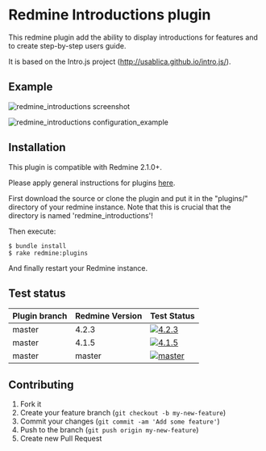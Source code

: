 Redmine Introductions plugin
======================

This redmine plugin add the ability to display introductions for features and to create step-by-step users guide.

It is based on the Intro.js project (http://usablica.github.io/intro.js/).

Example
------------

![redmine_introductions screenshot](http://blog.nanego.com/images/redmine_plugin_introductions.png)

![redmine_introductions configuration_example](https://cloud.githubusercontent.com/assets/1620522/14710594/44e578ce-07d6-11e6-9a22-9b224a3f10b3.png)

Installation
------------

This plugin is compatible with Redmine 2.1.0+.

Please apply general instructions for plugins [here](http://www.redmine.org/wiki/redmine/Plugins).

First download the source or clone the plugin and put it in the "plugins/" directory of your redmine instance. Note that this is crucial that the directory is named 'redmine_introductions'!

Then execute:

    $ bundle install
    $ rake redmine:plugins

And finally restart your Redmine instance.


## Test status

|Plugin branch| Redmine Version   | Test Status      |
|-------------|-------------------|------------------|
|master       | 4.2.3             | [![4.2.3][1]][5] |  
|master       | 4.1.5             | [![4.1.5][2]][5] |
|master       | master            | [![master][4]][5]|

[1]: https://github.com/nanego/redmine_introductions/actions/workflows/4_2_3.yml/badge.svg
[2]: https://github.com/nanego/redmine_introductions/actions/workflows/4_1_5.yml/badge.svg
[4]: https://github.com/nanego/redmine_introductions/actions/workflows/master.yml/badge.svg
[5]: https://github.com/nanego/redmine_introductions/actions


Contributing
------------

1. Fork it
2. Create your feature branch (`git checkout -b my-new-feature`)
3. Commit your changes (`git commit -am 'Add some feature'`)
4. Push to the branch (`git push origin my-new-feature`)
5. Create new Pull Request
